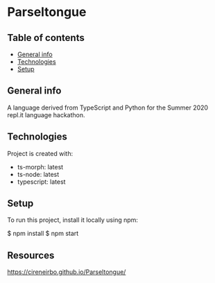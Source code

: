 # Parseltongue

## Table of contents
* [General info](#general-info)
* [Technologies](#technologies)
* [Setup](#setup)

## General info
A language derived from TypeScript and Python for the Summer 2020 repl.it language hackathon.

## Technologies
Project is created with:
* ts-morph: latest
* ts-node: latest
* typescript: latest

## Setup
To run this project, install it locally using npm:

$ npm install
$ npm start

## Resources
https://cireneirbo.github.io/Parseltongue/
